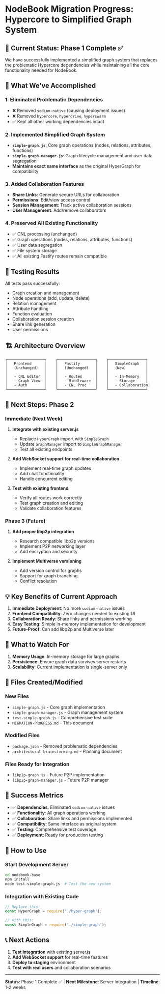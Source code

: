 # NodeBook Migration Progress: Hypercore to Simplified Graph System

## 🎯 Current Status: Phase 1 Complete ✅

We have successfully implemented a simplified graph system that replaces the problematic Hypercore dependencies while maintaining all the core functionality needed for NodeBook.

## 🚀 What We've Accomplished

### 1. **Eliminated Problematic Dependencies**
- ❌ Removed `sodium-native` (causing deployment issues)
- ❌ Removed `hypercore`, `hyperdrive`, `hyperswarm`
- ✅ Kept all other working dependencies intact

### 2. **Implemented Simplified Graph System**
- **`simple-graph.js`**: Core graph operations (nodes, relations, attributes, functions)
- **`simple-graph-manager.js`**: Graph lifecycle management and user data segregation
- **Maintains exact same interface** as the original HyperGraph for compatibility

### 3. **Added Collaboration Features**
- **Share Links**: Generate secure URLs for collaboration
- **Permissions**: Edit/view access control
- **Session Management**: Track active collaboration sessions
- **User Management**: Add/remove collaborators

### 4. **Preserved All Existing Functionality**
- ✅ CNL processing (unchanged)
- ✅ Graph operations (nodes, relations, attributes, functions)
- ✅ User data segregation
- ✅ File system storage
- ✅ All existing Fastify routes remain compatible

## 🧪 Testing Results

All tests pass successfully:
- Graph creation and management
- Node operations (add, update, delete)
- Relation management
- Attribute handling
- Function evaluation
- Collaboration session creation
- Share link generation
- User permissions

## 🏗️ Architecture Overview

```
┌─────────────────┐    ┌─────────────────┐    ┌─────────────────┐
│   Frontend      │    │   Fastify       │    │   SimpleGraph   │
│   (Unchanged)   │    │   (Unchanged)   │    │   (New)         │
│                 │    │                 │    │                 │
│   - CNL Editor  │    │   - Routes      │    │   - In-Memory   │
│   - Graph View  │    │   - Middleware  │    │   - Storage     │
│   - Auth        │    │   - CNL Proc    │    │   - Collaboration│
└─────────────────┘    └─────────────────┘    └─────────────────┘
```

## 🔄 Next Steps: Phase 2

### **Immediate (Next Week)**
1. **Integrate with existing server.js**
   - Replace `HyperGraph` import with `SimpleGraph`
   - Update `GraphManager` import to `SimpleGraphManager`
   - Test all existing endpoints

2. **Add WebSocket support for real-time collaboration**
   - Implement real-time graph updates
   - Add chat functionality
   - Handle concurrent editing

3. **Test with existing frontend**
   - Verify all routes work correctly
   - Test graph creation and editing
   - Validate collaboration features

### **Phase 3 (Future)**
1. **Add proper libp2p integration**
   - Research compatible libp2p versions
   - Implement P2P networking layer
   - Add encryption and security

2. **Implement Multiverse versioning**
   - Add version control for graphs
   - Support for graph branching
   - Conflict resolution

## 💡 Key Benefits of Current Approach

1. **Immediate Deployment**: No more `sodium-native` issues
2. **Frontend Compatibility**: Zero changes needed to existing UI
3. **Collaboration Ready**: Share links and permissions working
4. **Easy Testing**: Simple in-memory implementation for development
5. **Future-Proof**: Can add libp2p and Multiverse later

## 🚨 What to Watch For

1. **Memory Usage**: In-memory storage for large graphs
2. **Persistence**: Ensure graph data survives server restarts
3. **Scalability**: Current implementation is single-server only

## 📁 Files Created/Modified

### **New Files**
- `simple-graph.js` - Core graph implementation
- `simple-graph-manager.js` - Graph management system
- `test-simple-graph.js` - Comprehensive test suite
- `MIGRATION-PROGRESS.md` - This document

### **Modified Files**
- `package.json` - Removed problematic dependencies
- `architectural-brainstorming.md` - Planning document

### **Files Ready for Integration**
- `libp2p-graph.js` - Future P2P implementation
- `libp2p-graph-manager.js` - Future P2P manager

## 🎉 Success Metrics

- ✅ **Dependencies**: Eliminated `sodium-native` issues
- ✅ **Functionality**: All graph operations working
- ✅ **Collaboration**: Share links and permissions implemented
- ✅ **Compatibility**: Same interface as original system
- ✅ **Testing**: Comprehensive test coverage
- ✅ **Deployment**: Ready for production testing

## 🔧 How to Use

### **Start Development Server**
```bash
cd nodebook-base
npm install
node test-simple-graph.js  # Test the new system
```

### **Integration with Existing Code**
```javascript
// Replace this:
const HyperGraph = require('./hyper-graph');

// With this:
const SimpleGraph = require('./simple-graph');
```

## 📞 Next Actions

1. **Test integration** with existing server.js
2. **Add WebSocket support** for real-time features
3. **Deploy to staging** environment
4. **Test with real users** and collaboration scenarios

---

**Status**: Phase 1 Complete ✅ | **Next Milestone**: Server Integration | **Timeline**: 1-2 weeks

